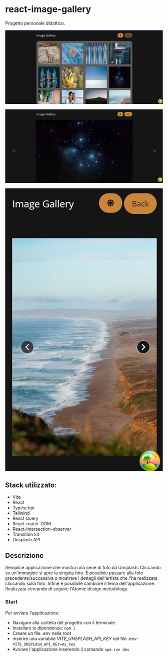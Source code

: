 # react-image-gallery

Progetto personale didattico.

![Preview](https://github.com/LorenzoLoPresti/images/blob/main/react-image-gallery/image1.png)

![Preview](https://github.com/LorenzoLoPresti/images/blob/main/react-image-gallery/image2.png)

![Preview](https://github.com/LorenzoLoPresti/images/blob/main/react-image-gallery/image3.png)

## Stack utilizzato:

- Vite
- React
- Typescript
- Tailwind
- React Query
- React-router-DOM
- React-intersection-observer
- Transition kit
- Unsplash API

## Descrizione

Semplice applicazione che mostra una serie di foto da Unsplash. Cliccando su un'immagine si apre la singola foto. È possibile passare alla foto precedente/successiva o mostrare i dettagli dell'artista che l'ha realizzata cliccando sulla foto. Infine è possibile cambiare il tema dell'applicazione.
Realizzata cercando di seguire l'Atomic design metodology.

### Start

Per avviare l'applicazione:

- Navigare alla cartella del progetto con il terminale
- Installare le dipendenze: `npm i`
- Creare un file .env nella root
- inserire una variabile _VITE_UNSPLASH_API_KEY_ nel file .env: `VITE_UNSPLASH_API_KEY=my_key`
- Avviare l'applicazione inserendo il comando `npm run dev`
